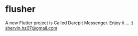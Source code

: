 # flusher

A new Flutter project is Called Darepit Messenger.
Enjoy it ...    :)
shervin.hz07@gmail.com


